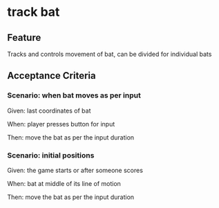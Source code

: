 # track bat

## Feature

Tracks and controls movement of bat, can be divided for
individual bats

## Acceptance Criteria

### Scenario: when bat moves as per input

Given: last coordinates of bat

When: player presses button for input

Then: move the bat as per the input duration

### Scenario: initial positions

Given: the game starts or after someone scores

When: bat at middle of its line of motion

Then: move the bat as per the input duration
